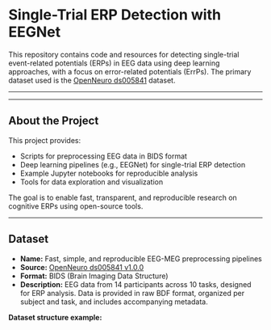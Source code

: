 # Single-Trial ERP Detection with EEGNet

This repository contains code and resources for detecting single-trial event-related potentials (ERPs) in EEG data using deep learning approaches, with a focus on error-related potentials (ErrPs). The primary dataset used is the [OpenNeuro ds005841](https://openneuro.org/datasets/ds005841/versions/1.0.0) dataset.

---

---

## About the Project

This project provides:
- Scripts for preprocessing EEG data in BIDS format
- Deep learning pipelines (e.g., EEGNet) for single-trial ERP detection
- Example Jupyter notebooks for reproducible analysis
- Tools for data exploration and visualization

The goal is to enable fast, transparent, and reproducible research on cognitive ERPs using open-source tools.

---

## Dataset

- **Name:** Fast, simple, and reproducible EEG-MEG preprocessing pipelines  
- **Source:** [OpenNeuro ds005841 v1.0.0](https://openneuro.org/datasets/ds005841/versions/1.0.0)
- **Format:** BIDS (Brain Imaging Data Structure)
- **Description:** EEG data from 14 participants across 10 tasks, designed for ERP analysis. Data is provided in raw BDF format, organized per subject and task, and includes accompanying metadata.

**Dataset structure example:**
